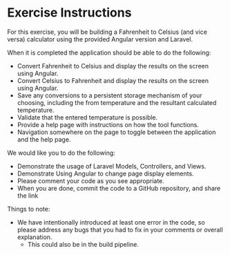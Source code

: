 # Exercise Instructions

For this exercise, you will be building a Fahrenheit to Celsius (and vice versa) calculator using the provided Angular version and Laravel.

When it is completed the application should be able to do the following:

* Convert Fahrenheit to Celsius and display the results on the screen using Angular.
* Convert Celsius to Fahrenheit and display the results on the screen using Angular.
* Save any conversions to a persistent storage mechanism of your choosing, including the from temperature and the resultant calculated temperature.
* Validate that the entered temperature is possible.
* Provide a help page with instructions on how the tool functions.
* Navigation somewhere on the page to toggle between the application and the help page.

We would like you to do the following:

* Demonstrate the usage of Laravel Models, Controllers, and Views.
* Demonstrate Using Angular to change page display elements.
* Please comment your code as you see appropriate.
* When you are done, commit the code to a GitHub repository, and share the link 

Things to note:

* We have intentionally introduced at least one error in the code, so please address any bugs that you had to fix in your comments or overall explanation.
  * This could also be in the build pipeline.